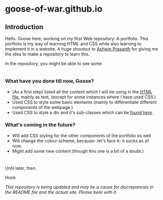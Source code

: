 # goose-of-war.github.io

## Introduction

Hello. Goose here, working on my first Web repository: A portfolio. This portfolio is my way of learning HTML and CSS while also learning to implement it in a website. A huge shoutout to [Ashwin Prasanth](https://github.com/ashwinpra) for giving me the idea to make a repository to learn this. 

In the repository, you might be able to see some 

#
### What have you done till now, Goose?
- (As a first step) listed all the content which I will be using in the [HTML file](index.html), mainly as text, (except for some instances where I have used CSS.)
- Used CSS to style some basic elements (mainly to differentiate different components of the webpage.)
- Used CSS to style a div and it's sub-classes which can be [found here](https://goose-of-war.github.io#languages-list). 

### What's coming in the future?
- Will add CSS styling for the other components of the portfolio as well
- Will change the colour scheme, because- let's face it- it sucks as of now.
- Might add some new content (though this one is a bit of a doubt.)

#
Until later, then.

Honk

_This repository is being updated and may be a cause for discrepancies in the README file and the actual site. Please bear with it._